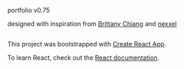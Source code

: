 portfolio v0.75

designed with inspiration from [Brittany Chiang](https://github.com/bchiang7) and [nexxel](https://github.com/nexxeln/)

##
This project was bootstrapped with [Create React App](https://github.com/facebook/create-react-app).

To learn React, check out the [React documentation](https://reactjs.org/).


